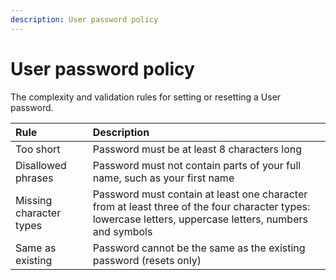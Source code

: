 ```yaml
---
description: User password policy
---
```


# User password policy

The complexity and validation rules for setting or resetting a User password.

| Rule                     | Description                                                                                                                                             |
| :----------------------- | :------------------------------------------------------------------------------------------------------------------------------------------------------ |
| Too short                | Password must be at least 8 characters long                                                                                                             |
| Disallowed phrases       | Password must not contain parts of your full name, such as your first name                                                                              |
| Missing character types | Password must contain at least one character from at least three of the four character types: lowercase letters, uppercase letters, numbers and symbols |
| Same as existing         | Password cannot be the same as the existing password (resets only)                                                                                      |
